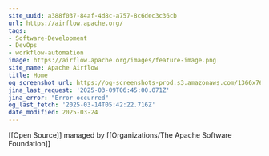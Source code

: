 ```yaml
---
site_uuid: a388f037-84af-4d8c-a757-8c6dec3c36cb
url: https://airflow.apache.org/
tags:
- Software-Development
- DevOps
- workflow-automation
image: https://airflow.apache.org/images/feature-image.png
site_name: Apache Airflow
title: Home
og_screenshot_url: https://og-screenshots-prod.s3.amazonaws.com/1366x768/80/false/fd7567a9d24f610eed8dbfc9b0d94398c1e0e307906435c104dad363bd1dd1ad.jpeg
jina_last_request: '2025-03-09T06:45:00.071Z'
jina_error: "Error occurred"
og_last_fetch: '2025-03-14T05:42:22.716Z'
date_modified: 2025-03-24
---
```



[[Open Source]] managed by [[Organizations/The Apache Software Foundation]]
